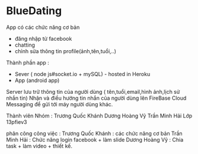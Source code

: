 # BlueDating
App có các chức năng cơ bản 
+ đăng nhập từ facebook
+ chatting
+ chỉnh sửa thông tin profile(ảnh,tên,tuổi,..)

Thành phần app :
+ Sever ( node js#socket.io + mySQL) - hosted in Heroku
+ App (android app)

Server lưu trữ thông tin của người dùng ( tên,tuổi,email,hình ảnh,lịch sử nhắn tin)
Nhận và điều hướng tin nhắn của người dùng lên FireBase Cloud Messaging để gửi tới máy người dùng khác.

Thành viên Nhóm : 
Trương Quốc Khánh
Dương Hoàng Vỹ
Trần Minh Hải
Lớp 13pfiev3

phân công công việc :
Trương Quốc Khánh : các chức năng cơ bản 
Trần Minh Hải : Chức năng login facebook + làm slide 
Dương Hoàng Vỹ : Chia task + làm video + thiết kế.




